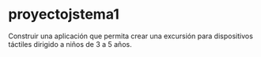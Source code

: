 # proyectojstema1
Construir una aplicación que permita crear una excursión para dispositivos táctiles dirigido a niños de 3 a 5 años.
